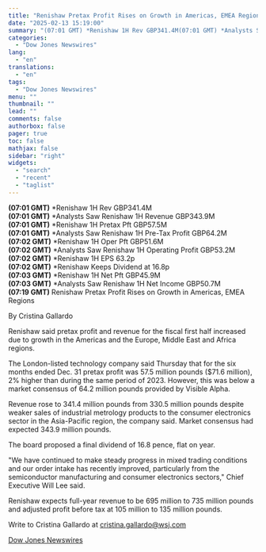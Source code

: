 ```yaml
---
title: "Renishaw Pretax Profit Rises on Growth in Americas, EMEA Regions"
date: "2025-02-13 15:19:00"
summary: "(07:01 GMT) *Renishaw 1H Rev GBP341.4M(07:01 GMT) *Analysts Saw Renishaw 1H Revenue GBP343.9M(07:01 GMT) *Renishaw 1H Pretax Pft GBP57.5M(07:01 GMT) *Analysts Saw Renishaw 1H Pre-Tax Profit GBP64.2M(07:02 GMT) *Renishaw 1H Oper Pft GBP51.6M(07:02 GMT) *Analysts Saw Renishaw 1H Operating Profit GBP53.2M(07:02 GMT) *Renishaw 1H EPS 63.2p(07:02 GMT) *Renishaw Keeps Dividend..."
categories:
  - "Dow Jones Newswires"
lang:
  - "en"
translations:
  - "en"
tags:
  - "Dow Jones Newswires"
menu: ""
thumbnail: ""
lead: ""
comments: false
authorbox: false
pager: true
toc: false
mathjax: false
sidebar: "right"
widgets:
  - "search"
  - "recent"
  - "taglist"
---
```


**(07:01 GMT)** \*Renishaw 1H Rev GBP341.4M  
**(07:01 GMT)** \*Analysts Saw Renishaw 1H Revenue GBP343.9M  
**(07:01 GMT)** \*Renishaw 1H Pretax Pft GBP57.5M  
**(07:01 GMT)** \*Analysts Saw Renishaw 1H Pre-Tax Profit GBP64.2M  
**(07:02 GMT)** \*Renishaw 1H Oper Pft GBP51.6M  
**(07:02 GMT)** \*Analysts Saw Renishaw 1H Operating Profit GBP53.2M  
**(07:02 GMT)** \*Renishaw 1H EPS 63.2p  
**(07:02 GMT)** \*Renishaw Keeps Dividend at 16.8p  
**(07:03 GMT)** \*Renishaw 1H Net Pft GBP45.9M  
**(07:03 GMT)** \*Analysts Saw Renishaw 1H Net Income GBP50.7M  
**(07:19 GMT)** Renishaw Pretax Profit Rises on Growth in Americas, EMEA Regions

By Cristina Gallardo

Renishaw said pretax profit and revenue for the fiscal first half increased due to growth in the Americas and the Europe, Middle East and Africa regions.

The London-listed technology company said Thursday that for the six months ended Dec. 31 pretax profit was 57.5 million pounds ($71.6 million), 2% higher than during the same period of 2023. However, this was below a market consensus of 64.2 million pounds provided by Visible Alpha.

Revenue rose to 341.4 million pounds from 330.5 million pounds despite weaker sales of industrial metrology products to the consumer electronics sector in the Asia-Pacific region, the company said. Market consensus had expected 343.9 million pounds.

The board proposed a final dividend of 16.8 pence, flat on year.

"We have continued to make steady progress in mixed trading conditions and our order intake has recently improved, particularly from the semiconductor manufacturing and consumer electronics sectors," Chief Executive Will Lee said.

Renishaw expects full-year revenue to be 695 million to 735 million pounds and adjusted profit before tax at 105 million to 135 million pounds.

Write to Cristina Gallardo at cristina.gallardo@wsj.com

[Dow Jones Newswires](https://www.tradingview.com/news/DJN_DN20250213002691:0/)
